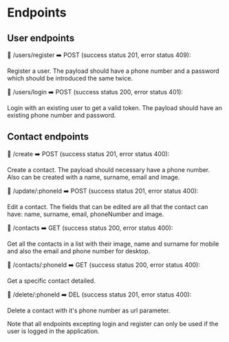 # Endpoints

## User endpoints

🔹 /users/register ➡️ POST (success status 201, error status 409):

Register a user. The payload should have a phone number and a password which should be introduced the same twice.

🔹 /users/login ➡️ POST (success status 200, error status 401):

Login with an existing user to get a valid token. The payload should have an existing phone number and password.

## Contact endpoints

🔹 /create ➡️ POST (success status 201, error status 400):

Create a contact. The payload should necessary have a phone number. Also can be created with a name, surname, email and image.

🔹 /update/:phoneId ➡️ POST (success status 201, error status 400):

Edit a contact. The fields that can be edited are all that the contact can have: name, surname, email, phoneNumber and image.

🔹 /contacts ➡️ GET (success status 200, error status 400):

Get all the contacts in a list with their image, name and surname for mobile and also the email and phone number for desktop.

🔹 /contacts/:phoneId  ➡️ GET (success status 200, error status 400):

Get a specific contact detailed.

🔹 /delete/:phoneId ➡️ DEL (success status 201, error status 400):

Delete a contact with it's phone number as url parameter.

Note that all endpoints excepting login and register can only be used if the user is logged in the application.
